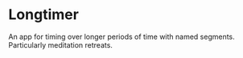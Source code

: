 # Longtimer

An app for timing over longer periods of time with named segments. Particularly meditation retreats.